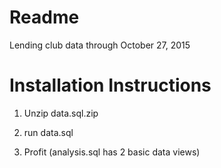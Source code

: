 # Readme
Lending club data through October 27, 2015
# Installation Instructions

1) Unzip data.sql.zip

2) run data.sql

3) Profit (analysis.sql has 2 basic data views)